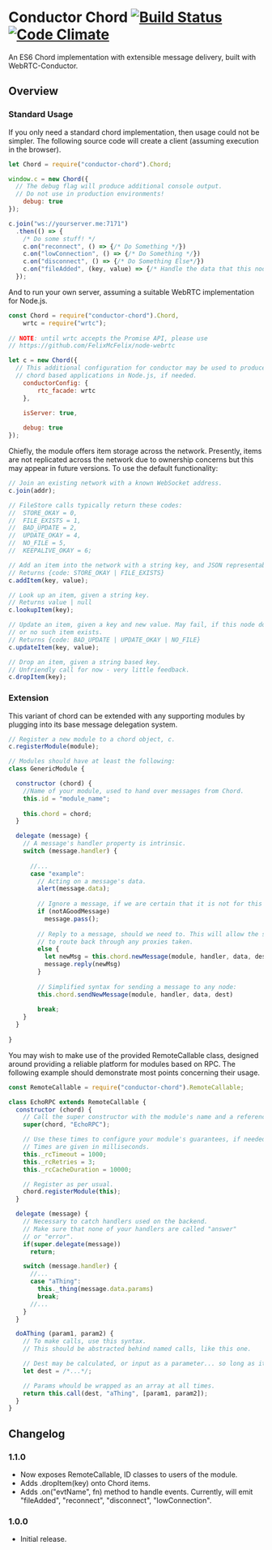 # Conductor Chord [![Build Status](https://travis-ci.org/FelixMcFelix/conductor-chord.svg)](https://travis-ci.org/FelixMcFelix/conductor-chord) [![Code Climate](https://codeclimate.com/github/FelixMcFelix/conductor-chord/badges/gpa.svg)](https://codeclimate.com/github/FelixMcFelix/conductor-chord)
An ES6 Chord implementation with extensible message delivery, built with WebRTC-Conductor.

## Overview

### Standard Usage

If you only need a standard chord implementation, then usage could not be simpler. The following source code will create a client (assuming execution in the browser).

```javascript
let Chord = require("conductor-chord").Chord;

window.c = new Chord({
  // The debug flag will produce additional console output.
  // Do not use in production environments!
	debug: true
});

c.join("ws://yourserver.me:7171")
  .then(() => {
    /* Do some stuff! */
    c.on("reconnect", () => {/* Do Something */})
    c.on("lowConnection", () => {/* Do Something */})
    c.on("disconnect", () => {/* Do Something Else*/})
    c.on("fileAdded", (key, value) => {/* Handle the data that this node has been tasked with storing */})
  });
```
And to run your own server, assuming a suitable WebRTC implementation for Node.js.
```javascript
const Chord = require("conductor-chord").Chord,
	wrtc = require("wrtc");
	
// NOTE: until wrtc accepts the Promise API, please use
// https://github.com/FelixMcFelix/node-webrtc

let c = new Chord({
  // This additional configuration for conductor may be used to produce client-side
  // chord based applications in Node.js, if needed.
	conductorConfig: {
		rtc_facade: wrtc
	},

	isServer: true,
	
	debug: true
});
```

Chiefly, the module offers item storage across the network. Presently, items are not replicated across the network due to ownership concerns but this may appear in future versions. To use the default functionality:

```javascript
// Join an existing network with a known WebSocket address.
c.join(addr);

// FileStore calls typically return these codes:
//  STORE_OKAY = 0,
//	FILE_EXISTS = 1,
//	BAD_UPDATE = 2,
//	UPDATE_OKAY = 4,
//	NO_FILE = 5,
//	KEEPALIVE_OKAY = 6;

// Add an item into the network with a string key, and JSON representable value.
// Returns {code: STORE_OKAY | FILE_EXISTS}
c.addItem(key, value);

// Look up an item, given a string key.
// Returns value | null
c.lookupItem(key);

// Update an item, given a key and new value. May fail, if this node does not own the item
// or no such item exists.
// Returns {code: BAD_UPDATE | UPDATE_OKAY | NO_FILE}
c.updateItem(key, value);

// Drop an item, given a string based key.
// Unfriendly call for now - very little feedback.
c.dropItem(key);
```
### Extension

This variant of chord can be extended with any supporting modules by plugging into its base message delegation system.

```javascript
// Register a new module to a chord object, c.
c.registerModule(module);

// Modules should have at least the following:
class GenericModule {

  constructor (chord) {
    //Name of your module, used to hand over messages from Chord.
    this.id = "module_name";
    
    this.chord = chord;
  }

  delegate (message) {
    // A message's handler property is intrinsic.
    switch (message.handler) {
    
      //...
      case "example":
        // Acting on a message's data.
        alert(message.data);
        
        // Ignore a message, if we are certain that it is not for this client.
        if (notAGoodMessage)
          message.pass();
        
        // Reply to a message, should we need to. This will allow the system
        // to route back through any proxies taken.
        else {
          let newMsg = this.chord.newMessage(module, handler, data, dest);
          message.reply(newMsg)
        }
        
        // Simplified syntax for sending a message to any node:
        this.chord.sendNewMessage(module, handler, data, dest)
        
        break;
    }
  }
  
}
```

You may wish to make use of the provided RemoteCallable class, designed around providing a reliable platform for modules based on RPC. The following example should demonstrate most points concerning their usage.

```javascript
const RemoteCallable = require("conductor-chord").RemoteCallable;

class EchoRPC extends RemoteCallable {
  constructor (chord) {
    // Call the super constructor with the module's name and a reference to the Chord object.
    super(chord, "EchoRPC");

    // Use these times to configure your module's guarantees, if needed.
    // Times are given in milliseconds.
    this._rcTimeout = 1000;
    this._rcRetries = 3;
    this._rcCacheDuration = 10000;

    // Register as per usual.
    chord.registerModule(this);
  }

  delegate (message) {
    // Necessary to catch handlers used on the backend.
    // Make sure that none of your handlers are called "answer"
    // or "error".
    if(super.delegate(message))
      return;

    switch (message.handler) {
      //...
      case "aThing":
        this._thing(message.data.params)
        break;
      //...
    }
  }

  doAThing (param1, param2) {
    // To make calls, use this syntax.
    // This should be abstracted behind named calls, like this one.

    // Dest may be calculated, or input as a parameter... so long as it can be converted into an ID.
    let dest = /*...*/;

    // Params whould be wrapped as an array at all times.
    return this.call(dest, "aThing", [param1, param2]);
  }
}
```

## Changelog

### 1.1.0
* Now exposes RemoteCallable, ID classes to users of the module.
* Adds .dropItem(key) onto Chord items.
* Adds .on("evtName", fn) method to handle events. Currently, will emit "fileAdded", "reconnect", "disconnect", "lowConnection".

### 1.0.0
* Initial release.
